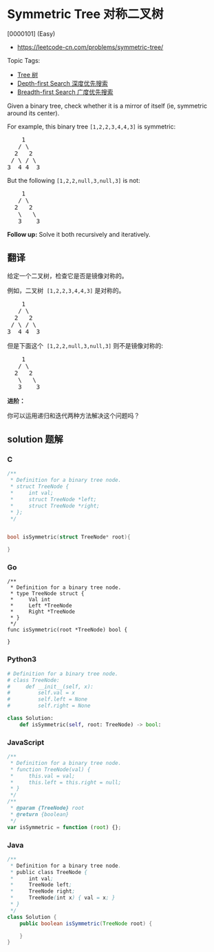 # Symmetric Tree 对称二叉树

[0000101] (Easy)

- https://leetcode-cn.com/problems/symmetric-tree/

Topic Tags:

- [Tree 树](https://leetcode-cn.com/tag/tree/)
- [Depth-first Search 深度优先搜索](https://leetcode-cn.com/tag/depth-first-search/)
- [Breadth-first Search 广度优先搜索](https://leetcode-cn.com/tag/breadth-first-search/)

Given a binary tree, check whether it is a mirror of itself (ie, symmetric around its center).

For example, this binary tree `[1,2,2,3,4,4,3]` is symmetric:

<pre>    1
   / \
  2   2
 / \ / \
3  4 4  3
</pre>

But the following `[1,2,2,null,3,null,3]` is not:

<pre>    1
   / \
  2   2
   \   \
   3    3
</pre>

**Follow up:** Solve it both recursively and iteratively.

## 翻译

给定一个二叉树，检查它是否是镜像对称的。

例如，二叉树  `[1,2,2,3,4,4,3]` 是对称的。

<pre>    1
   / \
  2   2
 / \ / \
3  4 4  3
</pre>

但是下面这个  `[1,2,2,null,3,null,3]` 则不是镜像对称的:

<pre>    1
   / \
  2   2
   \   \
   3    3
</pre>

**进阶：**

你可以运用递归和迭代两种方法解决这个问题吗？

## solution 题解

### C

```c
/**
 * Definition for a binary tree node.
 * struct TreeNode {
 *     int val;
 *     struct TreeNode *left;
 *     struct TreeNode *right;
 * };
 */


bool isSymmetric(struct TreeNode* root){

}


```

### Go

```golang
/**
 * Definition for a binary tree node.
 * type TreeNode struct {
 *     Val int
 *     Left *TreeNode
 *     Right *TreeNode
 * }
 */
func isSymmetric(root *TreeNode) bool {

}
```

### Python3

```python
# Definition for a binary tree node.
# class TreeNode:
#     def __init__(self, x):
#         self.val = x
#         self.left = None
#         self.right = None

class Solution:
    def isSymmetric(self, root: TreeNode) -> bool:

```

### JavaScript

```javascript
/**
 * Definition for a binary tree node.
 * function TreeNode(val) {
 *     this.val = val;
 *     this.left = this.right = null;
 * }
 */
/**
 * @param {TreeNode} root
 * @return {boolean}
 */
var isSymmetric = function (root) {};
```

### Java

```java
/**
 * Definition for a binary tree node.
 * public class TreeNode {
 *     int val;
 *     TreeNode left;
 *     TreeNode right;
 *     TreeNode(int x) { val = x; }
 * }
 */
class Solution {
    public boolean isSymmetric(TreeNode root) {

    }
}
```
